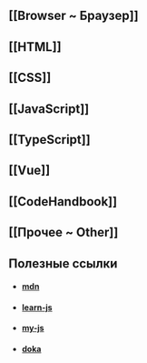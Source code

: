 ## [[Browser ~ Браузер]]

## [[HTML]]
## [[CSS]]
## [[JavaScript]]
## [[TypeScript]]
## [[Vue]]
## [[CodeHandbook]]
## [[Прочее ~ Other]]

## Полезные ссылки
- #### [mdn](https://developer.mozilla.org/en-US/docs/Web/JavaScript/Reference/Iteration_protocols)
- #### [learn-js](https://learn.javascript.ru)
- #### [my-js](https://my-js.org/)
- #### [doka](https://doka.guide/js/)